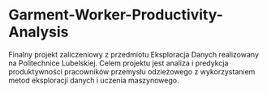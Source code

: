# Garment-Worker-Productivity-Analysis
Finalny projekt zaliczeniowy z przedmiotu Eksploracja Danych realizowany na Politechnice Lubelskiej. Celem projektu jest analiza i predykcja produktywności pracowników przemysłu odzieżowego z wykorzystaniem metod eksploracji danych i uczenia maszynowego.
